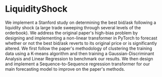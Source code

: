 # LiquidityShock
We implement a Stanford study on determining the best bid/ask following a liquidity shock (a large trade sweeping through several levels of the orderbook). We address the original paper's high-bias problem by designing and implementing a non-linear transformer in PyTorch to forecast whether or not the best bid/ask reverts to its original price or is significantly altered. We first follow the paper's methodology of clustering the training data using a K-means algorithm and then training a Gaussian-Discriminant Analysis and Linear Regression to benchmark our results. We then design and implement a Sequence-to-Sequence regression transformer for our main forecasting model to improve on the paper's methods. 
